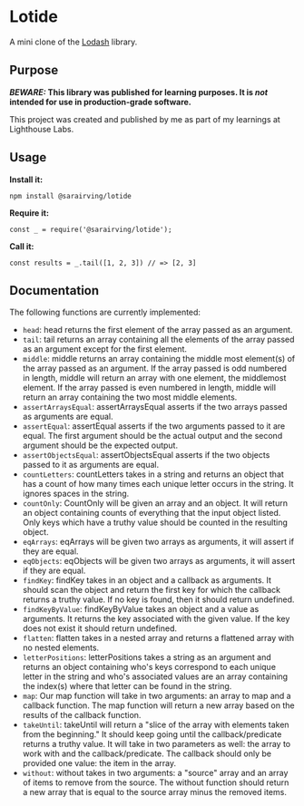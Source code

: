 # Lotide

A mini clone of the [Lodash](https://lodash.com) library.

## Purpose

**_BEWARE:_ This library was published for learning purposes. It is _not_ intended for use in production-grade software.**

This project was created and published by me as part of my learnings at Lighthouse Labs. 

## Usage

**Install it:**

`npm install @sarairving/lotide`

**Require it:**

`const _ = require('@sarairving/lotide');`

**Call it:**

`const results = _.tail([1, 2, 3]) // => [2, 3]`

## Documentation

The following functions are currently implemented:

* `head`: head returns the first element of the array passed as an argument. 
* `tail`: tail returns an array containing all the elements of the array passed as an argument except for the first element.
* `middle`: middle returns an array containing the middle most element(s) of the array passed as an argument. If the array passed is odd numbered in length, middle will return an array with one element, the  middlemost element. If the array passed is even numbered in length, middle will return an array containing the two most middle elements. 
* `assertArraysEqual`: assertArraysEqual asserts if the two arrays passed as arguments are equal.
* `assertEqual`: assertEqual asserts if the two arguments passed to it are equal. The first argument should be the actual output and the second argument should be the expected output. 
* `assertObjectsEqual`: assertObjectsEqual asserts if the two objects passed to it as arguments are equal.
* `countLetters`: countLetters takes in a string and returns an object that has a count of how many times each unique letter occurs in the string. It ignores spaces in the string.
* `countOnly`: CountOnly will be given an array and an object. It will return an object containing counts of everything that the input object listed. Only keys which have a truthy value should be counted in the resulting object.
* `eqArrays`: eqArrays will be given two arrays as arguments, it will assert if they are equal.  
* `eqObjects`: eqObjects will be given two arrays as arguments, it will assert if they are equal.
* `findKey`: findKey takes in an object and a callback as arguments. It should scan the object and return the first key for which the callback returns a truthy value. If no key is found, then it should return undefined.
* `findKeyByValue`: findKeyByValue takes an object and a value as arguments. It returns the key associated with the given value. If the key does not exist it should return undefined.
* `flatten`: flatten takes in a nested array and returns a flattened array with no nested elements.
* `letterPositions`: letterPositions takes a string as an argument and returns an object containing who's keys correspond to each unique letter in the string and who's associated values are an array containing the index(s) where that letter can be found in the string. 
* `map`: Our map function will take in two arguments: an array to map and a callback function. The map function will return a new array based on the results of the callback function.
* `takeUntil`: takeUntil will return a "slice of the array with elements taken from the beginning." It should keep going until the callback/predicate returns a truthy value. It will take in two parameters as well: the array to work with and the callback/predicate. The callback should only be provided one value: the item in the array. 
* `without`: without takes in two arguments: a "source" array and an array of items to remove from the source. The without function should return a new array that is equal to the source array minus the removed items. 
